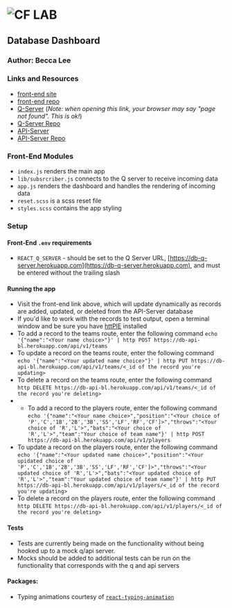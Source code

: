 ![CF](http://i.imgur.com/7v5ASc8.png) LAB
=================================================

## Database Dashboard

### Author: Becca Lee

### Links and Resources
* [front-end site](https://xv2xk51myp.codesandbox.io/)
* [front-end repo](https://codesandbox.io/s/xv2xk51myp)
* [Q-Server](https://db-q-server.herokuapp.com/) (_Note: when opening this link, your browser may say "page not found". This is ok!_)
* [Q-Server Repo](https://github.com/beccalee123/q-server)
* [API-Server](https://db-api-bl.herokuapp.com/)
* [API-Server Repo](https://github.com/beccalee123/API-Server-DB)

### Front-End Modules
- `index.js` renders the main app
- `lib/subsrcriber.js` connects to the Q server to receive incoming data
- `app.js` renders the dashboard and handles the rendering of incoming data
- `reset.scss` is a scss reset file
- `styles.scss` contains the app styling

### Setup
#### Front-End `.env` requirements
* `REACT_Q_SERVER` - should be set to the Q Server URL, [https://db-q-server.herokuapp.com](https://db-q-server.herokuapp.com), and must be entered without the trailing slash

#### Running the app
- Visit the front-end link above, which will update dynamically as records are added, updated, or deleted from the API-Server database
- If you'd like to work with the records to test output, open a terminal window and be sure you have [httPIE](https://httpie.org/) installed
- To add a record to the teams route, enter the following command `echo '{"name":"<Your name choice>"}' | http POST https://db-api-bl.herokuapp.com/api/v1/teams`
- To update a record on the teams route, enter the following command `echo '{"name":"<Your updated name choice>"}' | http PUT https://db-api-bl.herokuapp.com/api/v1/teams/<_id of the record you're updating>`
- To delete a record on the teams route, enter the following command `http DELETE https://db-api-bl.herokuapp.com/api/v1/teams/<_id of the record you're deleting>`
- - To add a record to the players route, enter the following command `echo '{"name":"<Your name choice>","position":"<Your choice of 'P','C','1B','2B','3B','SS','LF','RF','CF']>","throws":"<Your choice of 'R','L'>","bats":"<Your choice of 'R','L'>","team":"Your choice of team name"}' | http POST https://db-api-bl.herokuapp.com/api/v1/players`
- To update a record on the players route, enter the following command `echo '{"name":"<Your updated name choice>","position":"<Your upidated choice of 'P','C','1B','2B','3B','SS','LF','RF','CF']>","throws":"<Your updated choice of 'R','L'>","bats":"<Your updated choice of 'R','L'>","team":"Your updated choice of team name"}' | http PUT https://db-api-bl.herokuapp.com/api/v1/players/<_id of the record you're updating>`
- To delete a record on the players route, enter the following command `http DELETE https://db-api-bl.herokuapp.com/api/v1/players/<_id of the record you're deleting>`

#### Tests
- Tests are currently being made on the functionality without being hooked up to a mock q/api server. 
- Mocks should be added to additional tests can be run on the functionality that corresponds with the q and api servers

#### Packages:
- Typing animations courtesy of [`react-typing-animation`](https://www.npmjs.com/package/react-typing-animation)
